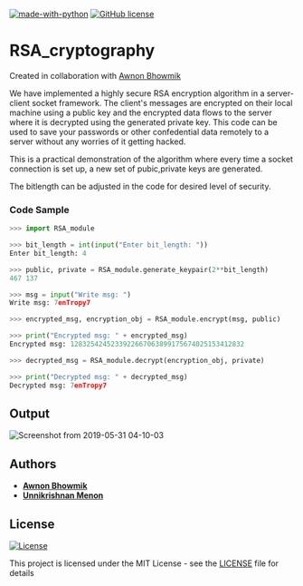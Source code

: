 [![made-with-python](https://img.shields.io/badge/Made%20with-Python-1f425f.svg)](https://www.python.org/) [![GitHub license](https://img.shields.io/github/license/Naereen/StrapDown.js.svg)](https://github.com/Naereen/StrapDown.js/blob/master/LICENSE)

# RSA_cryptography

Created in collaboration with [Awnon Bhowmik](https://github.com/awnonbhowmik)

We have implemented a highly secure RSA encryption algorithm in a server-client socket framework. The client's messages are encrypted on their local machine using a public key and the encrypted data flows to the server where it is decrypted using the generated private key. This code can be used to save your passwords or other confedential data remotely to a server without any worries of it getting hacked.

This is a practical demonstration of the algorithm where every time a socket connection is set up, a new set of pubic,private keys are generated. 

The bitlength can be adjusted in the code for desired level of security.


### Code Sample

```python
>>> import RSA_module

>>> bit_length = int(input("Enter bit_length: "))
Enter bit_length: 4

>>> public, private = RSA_module.generate_keypair(2**bit_length)
467 137

>>> msg = input("Write msg: ")
Write msg: 7enTropy7

>>> encrypted_msg, encryption_obj = RSA_module.encrypt(msg, public)

>>> print("Encrypted msg: " + encrypted_msg)
Encrypted msg: 1283254245233922667063899175674025153412832

>>> decrypted_msg = RSA_module.decrypt(encryption_obj, private)

>>> print("Decrypted msg: " + decrypted_msg)
Decrypted msg: 7enTropy7 
```

## Output

![Screenshot from 2019-05-31 04-10-03](https://user-images.githubusercontent.com/36446402/58669503-15599b00-835a-11e9-8dee-2eebd99b79b3.png)



## Authors

* [**Awnon Bhowmik**](https://github.com/awnonbhowmik)
* [**Unnikrishnan Menon**](https://github.com/7enTropy7)


## License

[![License](http://img.shields.io/:license-mit-blue.svg?style=flat-square)](http://badges.mit-license.org)

This project is licensed under the MIT License - see the [LICENSE](LICENSE) file for details

